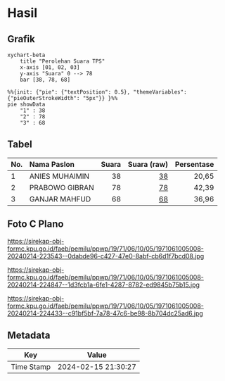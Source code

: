 # Hasil

## Grafik

```mermaid
xychart-beta
    title "Perolehan Suara TPS"
    x-axis [01, 02, 03]
    y-axis "Suara" 0 --> 78
    bar [38, 78, 68]
```

```mermaid
%%{init: {"pie": {"textPosition": 0.5}, "themeVariables": {"pieOuterStrokeWidth": "5px"}} }%%
pie showData
    "1" : 38
    "2" : 78
    "3" : 68
```

## Tabel

| No. | Nama Paslon    | Suara | Suara (raw) | Persentase |
|:--- |:-------------- | -----:| -----------:| ----------:|
| 1   | ANIES MUHAIMIN | 38    | [38][p-1]   | 20,65      |
| 2   | PRABOWO GIBRAN | 78    | [78][p-2]   | 42,39      |
| 3   | GANJAR MAHFUD  | 68    | [68][p-3]   | 36,96      |


[p-1]: https://github.com/gigit-pemilu/pemilu-2024-19-kepulauan-bangka-belitung/blob/main/pilpres/hitung-suara/sub/19-kepulauan-bangka-belitung/sub/71-kota-pangkal-pinang/sub/06-gabek/sub/1005-air-salemba/sub/008-tps/sub/paslon-1.txt
[p-2]: https://github.com/gigit-pemilu/pemilu-2024-19-kepulauan-bangka-belitung/blob/main/pilpres/hitung-suara/sub/19-kepulauan-bangka-belitung/sub/71-kota-pangkal-pinang/sub/06-gabek/sub/1005-air-salemba/sub/008-tps/sub/paslon-2.txt
[p-3]: https://github.com/gigit-pemilu/pemilu-2024-19-kepulauan-bangka-belitung/blob/main/pilpres/hitung-suara/sub/19-kepulauan-bangka-belitung/sub/71-kota-pangkal-pinang/sub/06-gabek/sub/1005-air-salemba/sub/008-tps/sub/paslon-3.txt

## Foto C Plano

https://sirekap-obj-formc.kpu.go.id/faeb/pemilu/ppwp/19/71/06/10/05/1971061005008-20240214-223543--0dabde96-c427-47e0-8abf-cb6d1f7bcd08.jpg

https://sirekap-obj-formc.kpu.go.id/faeb/pemilu/ppwp/19/71/06/10/05/1971061005008-20240214-224847--1d3fcb1a-6fe1-4287-8782-ed9845b75b15.jpg

https://sirekap-obj-formc.kpu.go.id/faeb/pemilu/ppwp/19/71/06/10/05/1971061005008-20240214-224433--c91bf5bf-7a78-47c6-be98-8b704dc25ad6.jpg


## Metadata

| Key        | Value               |
| ---------- | ------------------- |
| Time Stamp | 2024-02-15 21:30:27 |



